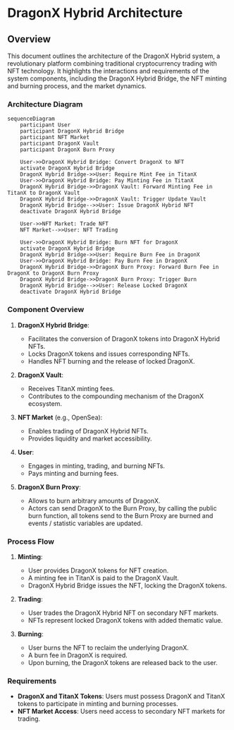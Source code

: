 # DragonX Hybrid Architecture

## Overview

This document outlines the architecture of the DragonX Hybrid system, a revolutionary platform combining traditional cryptocurrency trading with NFT technology. It highlights the interactions and requirements of the system components, including the DragonX Hybrid Bridge, the NFT minting and burning process, and the market dynamics.

### Architecture Diagram

```mermaid
sequenceDiagram
    participant User
    participant DragonX Hybrid Bridge
    participant NFT Market
    participant DragonX Vault
    participant DragonX Burn Proxy

    User->>DragonX Hybrid Bridge: Convert DragonX to NFT
    activate DragonX Hybrid Bridge
    DragonX Hybrid Bridge->>User: Require Mint Fee in TitanX
    User->>DragonX Hybrid Bridge: Pay Minting Fee in TitanX
    DragonX Hybrid Bridge->>DragonX Vault: Forward Minting Fee in TitanX to DragonX Vault
    DragonX Hybrid Bridge->>DragonX Vault: Trigger Update Vault
    DragonX Hybrid Bridge-->>User: Issue DragonX Hybrid NFT
    deactivate DragonX Hybrid Bridge

    User->>NFT Market: Trade NFT
    NFT Market-->>User: NFT Trading

    User->>DragonX Hybrid Bridge: Burn NFT for DragonX
    activate DragonX Hybrid Bridge
    DragonX Hybrid Bridge->>User: Require Burn Fee in DragonX
    User->>DragonX Hybrid Bridge: Pay Burn Fee in DragonX
    DragonX Hybrid Bridge->>DragonX Burn Proxy: Forward Burn Fee in DragonX to DragonX Burn Proxy
    DragonX Hybrid Bridge->>DragonX Burn Proxy: Trigger Burn
    DragonX Hybrid Bridge-->>User: Release Locked DragonX
    deactivate DragonX Hybrid Bridge
```

### Component Overview

1. **DragonX Hybrid Bridge**:
   - Facilitates the conversion of DragonX tokens into DragonX Hybrid NFTs.
   - Locks DragonX tokens and issues corresponding NFTs.
   - Handles NFT burning and the release of locked DragonX.

2. **DragonX Vault**:
   - Receives TitanX minting fees.
   - Contributes to the compounding mechanism of the DragonX ecosystem.

3. **NFT Market** (e.g., OpenSea):
   - Enables trading of DragonX Hybrid NFTs.
   - Provides liquidity and market accessibility.

4. **User**:
   - Engages in minting, trading, and burning NFTs.
   - Pays minting and burning fees.

5. **DragonX Burn Proxy**:
   - Allows to burn arbitrary amounts of DragonX.
   - Actors can send DragonX to the Burn Proxy, by calling the public burn function, all tokens send to the Burn Proxy are burned and events / statistic variables are updated.

### Process Flow

1. **Minting**:
   - User provides DragonX tokens for NFT creation.
   - A minting fee in TitanX is paid to the DragonX Vault.
   - DragonX Hybrid Bridge issues the NFT, locking the DragonX tokens.

2. **Trading**:
   - User trades the DragonX Hybrid NFT on secondary NFT markets.
   - NFTs represent locked DragonX tokens with added thematic value.

3. **Burning**:
   - User burns the NFT to reclaim the underlying DragonX.
   - A burn fee in DragonX is required.
   - Upon burning, the DragonX tokens are released back to the user.

### Requirements

- **DragonX and TitanX Tokens**: Users must possess DragonX and TitanX tokens to participate in minting and burning processes.
- **NFT Market Access**: Users need access to secondary NFT markets for trading.
